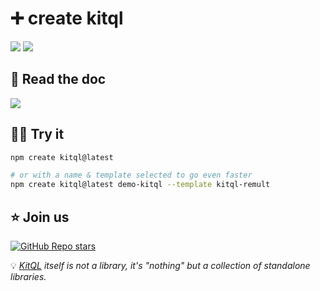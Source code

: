 # ➕ create kitql

[![](https://img.shields.io/npm/v/create-kitql?color=&logo=npm)](https://www.npmjs.com/package/create-kitql)
[![](https://img.shields.io/npm/dm/create-kitql?&logo=npm)](https://www.npmjs.com/package/create-kitql)

## 📖 Read the doc

[![](https://img.shields.io/badge/Documentation%20of-create%20kitql-FF3E00.svg?style=flat&logo=stackblitz&logoColor=FF3E00)](https://kitql.dev/docs/create)

## 🧑‍💻 Try it

```bash
npm create kitql@latest

# or with a name & template selected to go even faster
npm create kitql@latest demo-kitql --template kitql-remult
```

## ⭐️ Join us

[![GitHub Repo stars](https://img.shields.io/github/stars/jycouet/kitql?logo=github&label=KitQL&color=#4ACC31)](https://github.com/jycouet/kitql)

💡 _[KitQL](https://www.kitql.dev/docs) itself is not a library, it's "nothing" but a collection of
standalone libraries._
